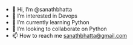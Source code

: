 - 👋 Hi, I’m @sanathbhatta
- 👀 I’m interested in Devops
- 🌱 I’m currently learning Python
- 💞️ I’m looking to collaborate on Python
- 📫 How to reach me sanathbhatta@gmail.com

<!---
sanathbhatta/sanathbhatta is a ✨ special ✨ repository because its `README.md` (this file) appears on your GitHub profile.
You can click the Preview link to take a look at your changes.
--->
